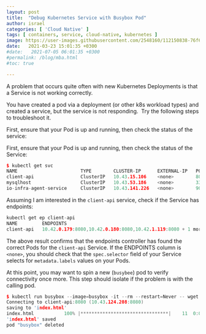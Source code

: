 ```yaml
---
layout: post
title:  "Debug Kubernetes Service with Busybox Pod"
author: israel
categories: [ 'Cloud Native' ]
tags: [ containers, service, cloud-native, kubernetes ]
image: https://user-images.githubusercontent.com/2548160/112150838-76f69380-8bd8-11eb-84dd-107505c31b74.jpg
date:   2021-03-23 15:01:35 +0300
#date:   2021-07-05 06:01:35 +0300
#permalink: /blog/mba.html
#toc: true

---
```


A problem that occurs quite often with new Kubernetes Deployments is that a Service is not working correctly.

You have created a pod via a deployment (or other k8s workload types) and created a service, but the service is not responding. 
Try the following steps to troubleshoot it. 

First, ensure that your Pod is up and running, then check the status of the service:

First, ensure that your Pod is up and running, then check the status of the Service: 

```cpp
$ kubectl get svc 
NAME                       TYPE        CLUSTER-IP      EXTERNAL-IP   PORT(S)    AGE
client-api                 ClusterIP   10.43.15.106    <none>        8080/TCP   4h13m
mysqlhost                  ClusterIP   10.43.53.186    <none>        3306/TCP   4h13m
io-infra-agent-service     ClusterIP   10.43.141.226   <none>        9090/TCP   35m
```

Assuming I am interested in the `client-api` service, check if the Service has endpoints: 

```cpp
kubectl get ep client-api 
NAME         ENDPOINTS                                                        AGE
client-api   10.42.0.179:8080,10.42.0.180:8080,10.42.1.119:8080 + 1 more...   4h18m
```

The above result confirms that the endpoints controller has found the correct Pods for the `client-api` Service. If the ENDPOINTS column is `<none>`, you should check that the `spec.selector` field of your Service selects for `metadata.labels` values on your Pods.

At this point, you may want to spin a new (`busybee`) pod to verify connectivity once more. This step should isolate if the problem is with the calling pod. 

```cpp
$ kubectl run busybox --image=busybox -it --rm --restart=Never -- wget client-api:8080
Connecting to client-api:8080 (10.43.124.208:8080)
saving to 'index.html'
index.html           100% |********************************|    11  0:00:00 ETA
'index.html' saved
pod "busybox" deleted

```
